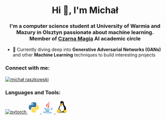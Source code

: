 <h1 align="center">Hi 👋, I'm Michał</h1>
<h3 align="center">I'm a computer science student at University of Warmia and Mazury in Olsztyn passionate about machine learning. Member of <a href="https://github.com/knsiczarnamagia">Czarna Magia</a> AI academic circle</h3>

- 🌱 Currently diving deep into **Generative Adversarial Networks (GANs)** and other **Machine Learning** techniques to build interesting projects

<h3 align="left">Connect with me:</h3>
<p align="left">
<a href="https://linkedin.com/in/michał raszkowski" target="blank"><img align="center" src="https://raw.githubusercontent.com/rahuldkjain/github-profile-readme-generator/master/src/images/icons/Social/linked-in-alt.svg" alt="michał raszkowski" height="30" width="40" /></a>
</p>

<h3 align="left">Languages and Tools:</h3>
<p align="left"> <a href="https://pytorch.org/" target="_blank" rel="noreferrer"> <img src="https://www.vectorlogo.zone/logos/pytorch/pytorch-icon.svg" alt="pytorch" width="40" height="40"/> </a> <a href="https://www.python.org" target="_blank" rel="noreferrer"> <img src="https://raw.githubusercontent.com/devicons/devicon/master/icons/python/python-original.svg" alt="python" width="40" height="40"/> </a> <a href="https://www.java.com" target="_blank" rel="noreferrer"> <img src="https://raw.githubusercontent.com/devicons/devicon/master/icons/java/java-original.svg" alt="java" width="40" height="40"/> </a> <a href="https://www.linux.org/" target="_blank" rel="noreferrer"> <img src="https://raw.githubusercontent.com/devicons/devicon/master/icons/linux/linux-original.svg" alt="linux" width="40" height="40"/> </a>   </p>
